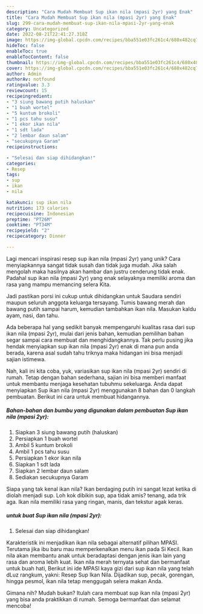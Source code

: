 ```yaml
---
description: "Cara Mudah Membuat Sup ikan nila (mpasi 2yr) yang Enak"
title: "Cara Mudah Membuat Sup ikan nila (mpasi 2yr) yang Enak"
slug: 299-cara-mudah-membuat-sup-ikan-nila-mpasi-2yr-yang-enak
category: Uncategorized
date: 2022-08-21T22:41:27.318Z
image: https://img-global.cpcdn.com/recipes/bba551e03fc261c4/680x482cq70/sup-ikan-nila-mpasi-2yr-foto-resep-utama.jpg
hideToc: false
enableToc: true
enableTocContent: false
thumbnail: https://img-global.cpcdn.com/recipes/bba551e03fc261c4/680x482cq70/sup-ikan-nila-mpasi-2yr-foto-resep-utama.jpg
cover: https://img-global.cpcdn.com/recipes/bba551e03fc261c4/680x482cq70/sup-ikan-nila-mpasi-2yr-foto-resep-utama.jpg
author: Admin
authorAv: notfound
ratingvalue: 3.3
reviewcount: 15
recipeingredient:
- "3 siung bawang putih haluskan"
- "1 buah wortel"
- "5 kuntum brokoli"
- "1 pcs tahu susu"
- "1 ekor ikan nila"
- "1 sdt lada"
- "2 lembar daun salam"
- "secukupnya Garam"
recipeinstructions:

- "Selesai dan siap dihidangkan!"
categories:
- Resep
tags:
- sup
- ikan
- nila

katakunci: sup ikan nila 
nutrition: 173 calories
recipecuisine: Indonesian
preptime: "PT26M"
cooktime: "PT34M"
recipeyield: "2"
recipecategory: Dinner

---
```





Lagi mencari inspirasi resep sup ikan nila (mpasi 2yr) yang unik? Cara menyiapkannya sangat tidak susah dan tidak juga mudah. Jika salah mengolah maka hasilnya akan hambar dan justru cenderung tidak enak. Padahal sup ikan nila (mpasi 2yr) yang enak selayaknya memiliki aroma dan rasa yang mampu memancing selera Kita.





Jadi pastikan porsi ini cukup untuk dihidangkan untuk Saudara sendiri maupun seluruh anggota keluarga tersayang. Tumis bawang merah dan bawang putih sampai harum, kemudian tambahkan ikan nila. Masukan kaldu ayam, nasi, dan tahu.

Ada beberapa hal yang sedikit banyak mempengaruhi kualitas rasa dari sup ikan nila (mpasi 2yr), mulai dari jenis bahan, kemudian pemilihan bahan segar sampai cara membuat dan menghidangkannya. Tak perlu pusing jika hendak menyiapkan sup ikan nila (mpasi 2yr) enak di mana pun anda berada, karena asal sudah tahu triknya maka hidangan ini bisa menjadi sajian istimewa.






Nah, kali ini kita coba, yuk, variasikan sup ikan nila (mpasi 2yr) sendiri di rumah. Tetap dengan bahan sederhana, sajian ini bisa memberi manfaat untuk membantu menjaga kesehatan tubuhmu sekeluarga. Anda dapat menyiapkan Sup ikan nila (mpasi 2yr) menggunakan 8 bahan dan 0 langkah pembuatan. Berikut ini cara untuk membuat hidangannya.

<!--inarticleads1-->

##### Bahan-bahan dan bumbu yang digunakan dalam pembuatan Sup ikan nila (mpasi 2yr):

1. Siapkan 3 siung bawang putih (haluskan)
1. Persiapkan 1 buah wortel
1. Ambil 5 kuntum brokoli
1. Ambil 1 pcs tahu susu
1. Persiapkan 1 ekor ikan nila
1. Siapkan 1 sdt lada
1. Siapkan 2 lembar daun salam
1. Sediakan secukupnya Garam


Siapa yang tak kenal ikan nila? Ikan berdaging putih ini sangat lezat ketika di diolah menjadi sup. Loh kok dibikin sup, apa tidak amis? tenang, ada trik aga. Ikan nila memiliki rasa yang ringan, manis, dan tekstur agak keras. 

<!--inarticleads2-->

#####  untuk buat Sup ikan nila (mpasi 2yr):


1. Selesai dan siap dihidangkan!

Karakteristik ini menjadikan ikan nila sebagai alternatif pilihan MPASI. Terutama jika ibu baru mau memperkenalkan menu ikan pada Si Kecil. Ikan nila akan membantu anak untuk beradaptasi dengan jenis ikan lain yang rasa dan aroma lebih kuat. Ikan nila merah ternyata sehat dan bermanfaat untuk buah hati, Berikut ini ide MPASI kaya gizi dari sup ikan nila yang telah dLuz rangkum, yakni: Resep Sup Ikan Nila. Dijadikan sup, pecak, gorengan, hingga pesmol, ikan nila tetap menggugah selera makan Anda. 

Gimana nih? Mudah bukan? Itulah cara membuat sup ikan nila (mpasi 2yr) yang bisa anda praktikkan di rumah. Semoga bermanfaat dan selamat mencoba!
